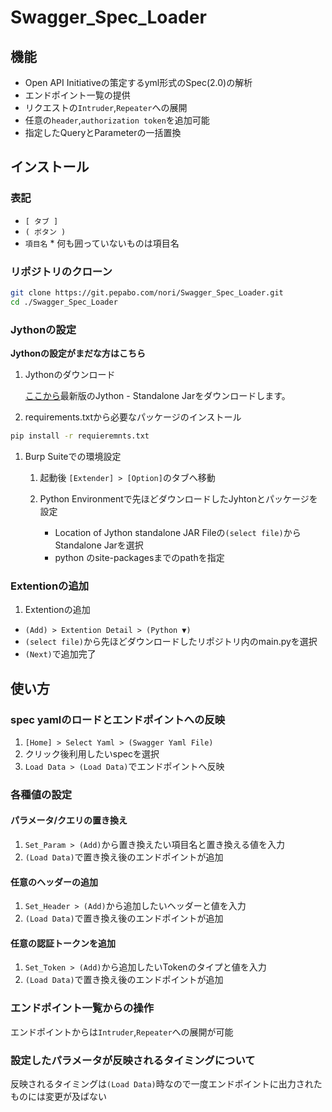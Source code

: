 # Swagger_Spec_Loader
## 機能
 - Open API Initiativeの策定するyml形式のSpec(2.0)の解析
 - エンドポイント一覧の提供
 - リクエストの`Intruder`,`Repeater`への展開
 - 任意の`header`,`authorization token`を追加可能
 - 指定したQueryとParameterの一括置換

## インストール
### 表記
- `[ タブ ]`
- `( ボタン )`
- `項目名` * 何も囲っていないものは項目名

### リポジトリのクローン
```sh
git clone https://git.pepabo.com/nori/Swagger_Spec_Loader.git
cd ./Swagger_Spec_Loader
```
### Jythonの設定
**Jythonの設定がまだな方はこちら**
1. Jythonのダウンロード

    [ここから](http://www.jython.org/downloads.html)最新版のJython - Standalone Jarをダウンロードします。
1. requirements.txtから必要なパッケージのインストール
```sh
pip install -r requieremnts.txt
```
1. Burp Suiteでの環境設定

    1. 起動後 `[Extender] > [Option]`のタブへ移動
    1. Python Environmentで先ほどダウンロードしたJyhtonとパッケージを設定

        - Location of Jython standalone JAR Fileの`(select file)`からStandalone Jarを選択
        - python のsite-packagesまでのpathを指定

### Extentionの追加
1. Extentionの追加
 - `(Add) > Extention Detail > (Python ▼)`
 - `(select file)`から先ほどダウンロードしたリポジトリ内のmain.pyを選択
 - `(Next)`で追加完了

## 使い方
### spec yamlのロードとエンドポイントへの反映
1. `[Home] > Select Yaml > (Swagger Yaml File)`
1. クリック後利用したいspecを選択
1. `Load Data > (Load Data)`でエンドポイントへ反映

### 各種値の設定
#### パラメータ/クエリの置き換え
1. `Set_Param > (Add)`から置き換えたい項目名と置き換える値を入力
1. `(Load Data)`で置き換え後のエンドポイントが追加

#### 任意のヘッダーの追加
1. `Set_Header > (Add)`から追加したいヘッダーと値を入力
1. `(Load Data)`で置き換え後のエンドポイントが追加

#### 任意の認証トークンを追加
1. `Set_Token > (Add)`から追加したいTokenのタイプと値を入力
1. `(Load Data)`で置き換え後のエンドポイントが追加

### エンドポイント一覧からの操作
エンドポイントからは`Intruder`,`Repeater`への展開が可能

### 設定したパラメータが反映されるタイミングについて
反映されるタイミングは`(Load Data)`時なので一度エンドポイントに出力されたものには変更が及ばない

